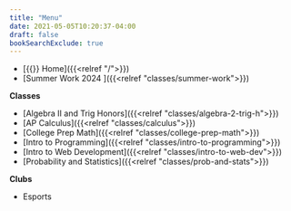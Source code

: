 ```yaml
---
title: "Menu"
date: 2021-05-05T10:20:37-04:00
draft: false
bookSearchExclude: true
---
```


- [{{<fa fas fa-home>}} Home]({{<relref "/">}})
- [Summer Work 2024 ]({{<relref "classes/summer-work">}})

**Classes**
- [Algebra II and Trig Honors]({{<relref "classes/algebra-2-trig-h">}})
- [AP Calculus]({{<relref "classes/calculus">}})
- [College Prep Math]({{<relref "classes/college-prep-math">}})
- [Intro to Programming]({{<relref "classes/intro-to-programming">}})
- [Intro to Web Development]({{<relref "classes/intro-to-web-dev">}})
- [Probability and Statistics]({{<relref "classes/prob-and-stats">}})
<!-- TODO Calc book update-->

**Clubs**
- Esports

<!--
**Links**
- [Canvas](https://manville.instructure.com/)
- [Valorem](https://www.mhsyearbook.com)
-->

<!--
[{{<fa fab fa-github-square fa-lg>}}](https://www.github.com/wkurzius)
[{{<fa fab fa-youtube-square fa-lg>}}](https://www.youtube.com/c/MrKurziusVideos)
-->

